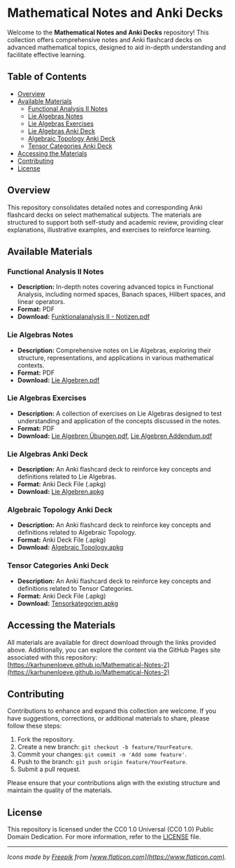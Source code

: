 # Mathematical Notes and Anki Decks

Welcome to the **Mathematical Notes and Anki Decks** repository! This collection offers comprehensive notes and Anki flashcard decks on advanced mathematical topics, designed to aid in-depth understanding and facilitate effective learning.

## Table of Contents

- [Overview](#overview)
- [Available Materials](#available-materials)
  - [Functional Analysis II Notes](#functional-analysis-ii-notes)
  - [Lie Algebras Notes](#lie-algebras-notes)
  - [Lie Algebras Exercises](#lie-algebras-exercises)
  - [Lie Algebras Anki Deck](#lie-algebras-anki-deck)
  - [Algebraic Topology Anki Deck](#algebraic-topology-anki-deck)
  - [Tensor Categories Anki Deck](#tensor-categories-anki-deck)
- [Accessing the Materials](#accessing-the-materials)
- [Contributing](#contributing)
- [License](#license)

## Overview

This repository consolidates detailed notes and corresponding Anki flashcard decks on select mathematical subjects. The materials are structured to support both self-study and academic review, providing clear explanations, illustrative examples, and exercises to reinforce learning.

## Available Materials

### Functional Analysis II Notes

- **Description:** In-depth notes covering advanced topics in Functional Analysis, including normed spaces, Banach spaces, Hilbert spaces, and linear operators.
- **Format:** PDF
- **Download:** [Funktionalanalysis II - Notizen.pdf](https://github.com/karhunenloeve/Mathematical-Notes-2/raw/main/Funktionalanalysis%20II%20-%20Notizen.pdf)

### Lie Algebras Notes

- **Description:** Comprehensive notes on Lie Algebras, exploring their structure, representations, and applications in various mathematical contexts.
- **Format:** PDF
- **Download:** [Lie Algebren.pdf](https://github.com/karhunenloeve/Mathematical-Notes-2/raw/main/Lie%20Algebren.pdf)

### Lie Algebras Exercises

- **Description:** A collection of exercises on Lie Algebras designed to test understanding and application of the concepts discussed in the notes.
- **Format:** PDF
- **Download:** [Lie Algebren Übungen.pdf](https://github.com/karhunenloeve/Mathematical-Notes-2/raw/main/Lie%20Algebren%20%C3%9Cbungen.pdf), [Lie Algebren Addendum.pdf](https://github.com/karhunenloeve/Mathematical-Notes-2/raw/main/Lie%20Algebren%20Addendum.pdf)

### Lie Algebras Anki Deck

- **Description:** An Anki flashcard deck to reinforce key concepts and definitions related to Lie Algebras.
- **Format:** Anki Deck File (.apkg)
- **Download:** [Lie Algebren.apkg](https://github.com/karhunenloeve/Mathematical-Notes-2/raw/main/Lie%20Algebren.apkg)

### Algebraic Topology Anki Deck

- **Description:** An Anki flashcard deck to reinforce key concepts and definitions related to Algebraic Topology.
- **Format:** Anki Deck File (.apkg)
- **Download:** [Algebraic Topology.apkg](https://github.com/karhunenloeve/Mathematical-Notes-2/raw/main/Algebraic%20Topology.apkg)

### Tensor Categories Anki Deck

- **Description:** An Anki flashcard deck to reinforce key concepts and definitions related to Tensor Categories.
- **Format:** Anki Deck File (.apkg)
- **Download:** [Tensorkategorien.apkg](https://github.com/karhunenloeve/Mathematical-Notes-2/raw/main/Tensorkategorien.apkg)

## Accessing the Materials

All materials are available for direct download through the links provided above. Additionally, you can explore the content via the GitHub Pages site associated with this repository: [https://karhunenloeve.github.io/Mathematical-Notes-2](https://karhunenloeve.github.io/Mathematical-Notes-2)

## Contributing

Contributions to enhance and expand this collection are welcome. If you have suggestions, corrections, or additional materials to share, please follow these steps:

1. Fork the repository.
2. Create a new branch: `git checkout -b feature/YourFeature`.
3. Commit your changes: `git commit -m 'Add some feature'`.
4. Push to the branch: `git push origin feature/YourFeature`.
5. Submit a pull request.

Please ensure that your contributions align with the existing structure and maintain the quality of the materials.

## License

This repository is licensed under the CC0 1.0 Universal (CC0 1.0) Public Domain Dedication. For more information, refer to the [LICENSE](https://github.com/karhunenloeve/Mathematical-Notes-2/blob/main/LICENSE) file.

---

*Icons made by [Freepik](https://www.freepik.com) from [www.flaticon.com](https://www.flaticon.com).*
